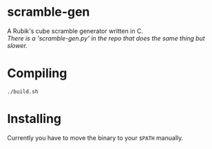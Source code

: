# scramble-gen

A Rubik's cube scramble generator written in C.<br> 
*There is a 'scramble-gen.py' in the repo that does the same thing but slower.*

# Compiling

``` shell
./build.sh
```

# Installing

Currently you have to move the binary to your `$PATH` manually.
